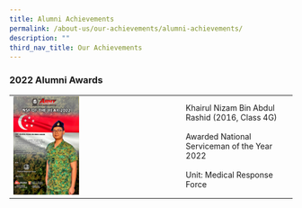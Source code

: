 ```yaml
---
title: Alumni Achievements
permalink: /about-us/our-achievements/alumni-achievements/
description: ""
third_nav_title: Our Achievements
---
```

### 2022 Alumni Awards

|  |  | 
| -------- | -------- | 
|  <img src="/images/nsf-of-the-year-2022.jpg" style="width:40%">  |  Khairul Nizam Bin Abdul Rashid (2016, Class 4G) <br><br> Awarded National Serviceman of the Year 2022 <br><br>Unit: Medical Response Force    |